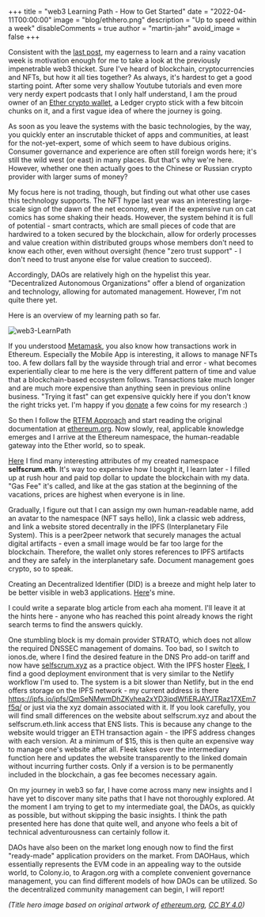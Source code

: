 +++
title = "web3 Learning Path - How to Get Started"
date = "2022-04-11T00:00:00"
image = "blog/ethhero.png"
description = "Up to speed within a week"
disableComments = true
author = "martin-jahr"
avoid_image = false
+++

Consistent with the [last post](../2022_03_13_expert), my eagerness to learn and a rainy vacation week is motivation enough for me to take a look at the previously impenetrable web3 thicket. Sure I've heard of blockchain, cryptocurrencies and NFTs, but how it all ties together? As always, it's hardest to get a good starting point. After some very shallow Youtube tutorials and even more very nerdy expert podcasts that I only half understand, I am the proud owner of an [Ether crypto wallet](https://etherscan.io/address/0x9345041b4e347317155b9b345c86ecd315215914), a Ledger crypto stick with a few bitcoin chunks on it, and a first vague idea of where the journey is going.

As soon as you leave the systems with the basic technologies, by the way, you quickly enter an inscrutable thicket of apps and communities, at least for the not-yet-expert, some of which seem to have dubious origins. Consumer governance and experience are often still foreign words here; it's still the wild west (or east) in many places. But that's why we're here. However, whether one then actually goes to the Chinese or Russian crypto provider with larger sums of money? 

My focus here is not trading, though, but finding out what other use cases this technology supports. The NFT hype last year was an interesting large-scale sign of the dawn of the net economy, even if the expensive run on cat comics has some shaking their heads. However, the system behind it is full of potential - smart contracts, which are small pieces of code that are hardwired to a token secured by the blockchain, allow for orderly processes and value creation within distributed groups whose members don't need to know each other, even without oversight (hence "zero trust support" - I don't need to trust anyone else for value creation to succeed). 

Accordingly, DAOs are relatively high on the hypelist this year. "Decentralized Autonomous Organizations" offer a blend of organization and technology, allowing for automated management. However, I'm not quite there yet. 

Here is an overview of my learning path so far.

![web3-LearnPath](https://res.cloudinary.com/dzw4emsdt/image/upload/c_scale,w_1800/v1649710475/selfscrum/DAO-Experte-EN_ad5imo.png)

If you understood [Metamask](https://metamask.io/), you also know how transactions work in Ethereum. Especially the Mobile App is interesting, it allows to manage NFTs too. A few dollars fall by the wayside through trial and error - what becomes experientially clear to me here is the very different pattern of time and value that a blockchain-based ecosystem follows. Transactions take much longer and are much more expensive than anything seen in previous online business. "Trying it fast" can get expensive quickly here if you don't know the right tricks yet. I'm happy if you [donate](https://etherscan.io/address/0x9345041b4e347317155b9b345c86ecd315215914) a few coins for my research :) 

So then I follow the [RTFM Approach](https://en.wikipedia.org/wiki/RTFM) and start reading the original documentation at [ethereum.org](https://ethereum.org). Now slowly, real, applicable knowledge emerges and I arrive at the Ethereum namespace, the human-readable gateway into the Ether world, so to speak.

[Here](https://app.ens.domains/name/selfscrum.eth/details) I find many interesting attributes of my created namespace **selfscrum.eth**. It's way too expensive how I bought it, I learn later - I filled up at rush hour and paid top dollar to update the blockchain with my data. "Gas Fee" it's called, and like at the gas station at the beginning of the vacations, prices are highest when everyone is in line.

Gradually, I figure out that I can assign my own human-readable name, add an avatar to the namespace (NFT says hello), link a classic web address, and link a website stored decentrally in the IPFS (Interplanetary File System). This is a peer2peer network that securely manages the actual digital artifacts - even a small image would be far too large for the blockchain. Therefore, the wallet only stores references to IPFS artifacts and they are safely in the interplanetary safe. Document management goes crypto, so to speak. 

Creating an Decentralized Identifier (DID) is a breeze and might help later to be better visible in web3 applications. [Here](https://self.id/did:3:kjzl6cwe1jw1491ub6x7sde4dj6p5mx8ei30lt147vjnv6zpoypltihcc4q0bs8)'s mine. 

I could write a separate blog article from each aha moment. I'll leave it at the hints here - anyone who has reached this point already knows the right search terms to find the answers quickly.

One stumbling block is my domain provider STRATO, which does not allow the required DNSSEC management of domains. Too bad, so I switch to ionos.de, where I find the desired feature in the DNS Pro add-on tariff and now have [selfscrum.xyz](https://www.selfscrum.xyz) as a practice object. With the IPFS hoster [Fleek](https://fleek.co/), I find a good deployment environment that is very similar to the Netlify workflow I'm used to. The system is a bit slower than Netlify, but in the end offers storage on the IPFS network - my current address is there https://ipfs.io/ipfs/QmSeNMwmDhZKyhea2xYD3jpdWfiERJAYJTRaz17XEm7f5q/ or just via the xyz domain associated with it.  If you look carefully, you will find small differences on the website about selfscrum.xyz and about the selfscrum.eth.link access that ENS lists. This is because any change to the website would trigger an ETH transaction again - the IPFS address changes with each version. At a minimum of $15, this is then quite an expensive way to manage one's website after all. Fleek takes over the intermediary function here and updates the website transparently to the linked domain without incurring further costs. Only if a version is to be permanently included in the blockchain, a gas fee becomes necessary again.

On my journey in web3 so far, I have come across many new insights and I have yet to discover many site paths that I have not thoroughly explored. At the moment I am trying to get to my intermediate goal, the DAOs, as quickly as possible, but without skipping the basic insights. I think the path presented here has done that quite well, and anyone who feels a bit of technical adventurousness can certainly follow it.

DAOs have also been on the market long enough now to find the first "ready-made" application providers on the market. From DAOHaus, which essentially represents the EVM code in an appealing way to the outside world, to Colony.io, to Aragon.org with a complete convenient governance management, you can find different models of how DAOs can be utilized. So the decentralized community management can begin, I will report!

*(Title hero image based on original artwork of [ethereum.org](https://ethereum.org), [CC BY 4.0](https://creativecommons.org/licenses/by/4.0/))*
